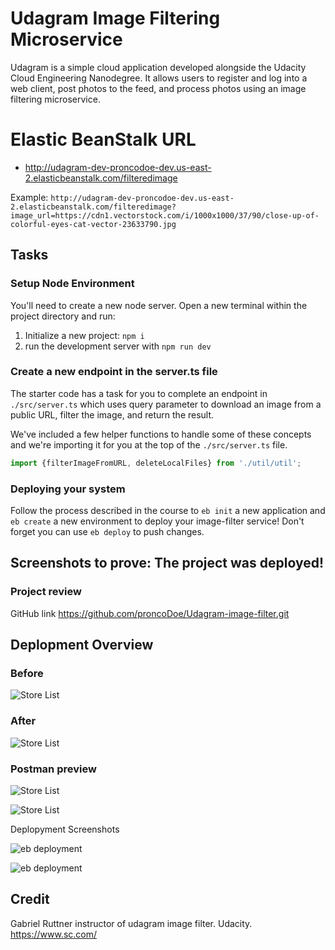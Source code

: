 # Udagram Image Filtering Microservice

Udagram is a simple cloud application developed alongside the Udacity Cloud Engineering Nanodegree. It allows users to register and log into a web client, post photos to the feed, and process photos using an image filtering microservice.

# Elastic BeanStalk URL
- http://udagram-dev-proncodoe-dev.us-east-2.elasticbeanstalk.com/filteredimage

Example: `http://udagram-dev-proncodoe-dev.us-east-2.elasticbeanstalk.com/filteredimage?image_url=https://cdn1.vectorstock.com/i/1000x1000/37/90/close-up-of-colorful-eyes-cat-vector-23633790.jpg`

## Tasks

### Setup Node Environment

You'll need to create a new node server. Open a new terminal within the project directory and run:

1. Initialize a new project: `npm i`
2. run the development server with `npm run dev`

### Create a new endpoint in the server.ts file

The starter code has a task for you to complete an endpoint in `./src/server.ts` which uses query parameter to download an image from a public URL, filter the image, and return the result.

We've included a few helper functions to handle some of these concepts and we're importing it for you at the top of the `./src/server.ts`  file.

```typescript
import {filterImageFromURL, deleteLocalFiles} from './util/util';
```

### Deploying your system

Follow the process described in the course to `eb init` a new application and `eb create` a new environment to deploy your image-filter service! Don't forget you can use `eb deploy` to push changes.

## Screenshots to prove: The project was deployed!

### Project review

GitHub link https://github.com/proncoDoe/Udagram-image-filter.git

## Deplopment Overview

### Before

![Store List](https://i.ibb.co/fFmp8z2/before.png)

### After

![Store List](https://i.ibb.co/wcdQm6J/after.png)

### Postman preview

![Store List](https://i.ibb.co/Wvwr1G5/postman.png)

![Store List](https://i.ibb.co/FYvMGVg/deploy-to-elasticbean.png)

Deplopyment Screenshots

![eb deployment](https://i.ibb.co/dGJ8XHj/eb-1.png)

![eb deployment](https://i.ibb.co/Z2k29tR/eb-2.png)

## Credit

Gabriel Ruttner instructor of udagram image filter.
 Udacity.
<https://www.sc.com/>

